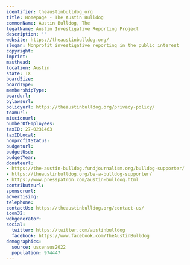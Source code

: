 ```yaml
---
identifier: theaustinbulldog_org
title: Homepage - The Austin Bulldog
commonName: Austin Bulldog, The
legalName: Austin Investigative Reporting Project
description: ''
website: https://theaustinbulldog.org/
slogan: Nonprofit investigative reporting in the public interest
copyright:
imprint:
masthead:
location: Austin
state: TX
boardSize:
boardType:
membershipType:
boardurl:
bylawsurl:
policyurl: https://theaustinbulldog.org/privacy-policy/
teamurl:
missionurl:
numberOfEmployees:
taxID: 27-0231463
taxIDLocal:
nonprofitStatus:
budgeturl:
budgetUsd:
budgetYear:
donateurl:
- https://the-austin-bulldog.fundjournalism.org/bulldog-supporter/
- https://theaustinbulldog.org/be-a-bulldog-supporter/
- https://www.presspatron.com/austin-bulldog.html
contributeurl:
sponsorurl:
advertising:
telephone:
contactUs: https://theaustinbulldog.org/contact-us/
icon32:
webgenerator:
social:
  twitter: https://twitter.com/austinbulldog
  facebook: https://www.facebook.com/TheAustinBulldog
demographics:
  source: uscensus2022
  population: 974447
---
```

